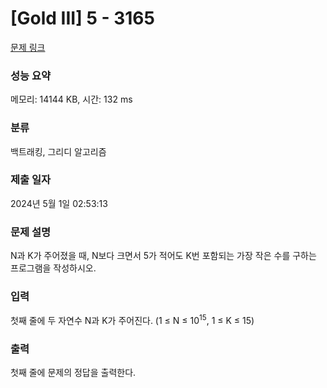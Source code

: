 # [Gold III] 5 - 3165 

[문제 링크](https://www.acmicpc.net/problem/3165) 

### 성능 요약

메모리: 14144 KB, 시간: 132 ms

### 분류

백트래킹, 그리디 알고리즘

### 제출 일자

2024년 5월 1일 02:53:13

### 문제 설명

<p>N과 K가 주어졌을 때, N보다 크면서 5가 적어도 K번 포함되는 가장 작은 수를 구하는 프로그램을 작성하시오.</p>

### 입력 

 <p>첫째 줄에 두 자연수 N과 K가 주어진다. (1 ≤ N ≤ 10<sup>15</sup>, 1 ≤ K ≤ 15)</p>

### 출력 

 <p>첫째 줄에 문제의 정답을 출력한다.</p>

